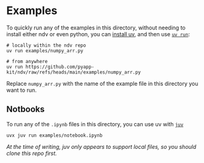 # Examples

To quickly run any of the examples in this directory, without needing to install
either ndv or even python, you can [install
uv](https://docs.astral.sh/uv/getting-started/installation/), and then use [`uv
run`](https://docs.astral.sh/uv/guides/scripts/):

```shell
# locally within the ndv repo
uv run examples/numpy_arr.py

# from anywhere
uv run https://github.com/pyapp-kit/ndv/raw/refs/heads/main/examples/numpy_arr.py
```

Replace `numpy_arr.py` with the name of the example file in this directory you
want to run.

## Notbooks

To run any of the `.ipynb` files in this directory, you can use uv with
[`juv`](https://github.com/manzt/juv)

```shell
uvx juv run examples/notebook.ipynb
```

*At the time of writing, juv only appears to support local files, so you should
clone this repo first.*
